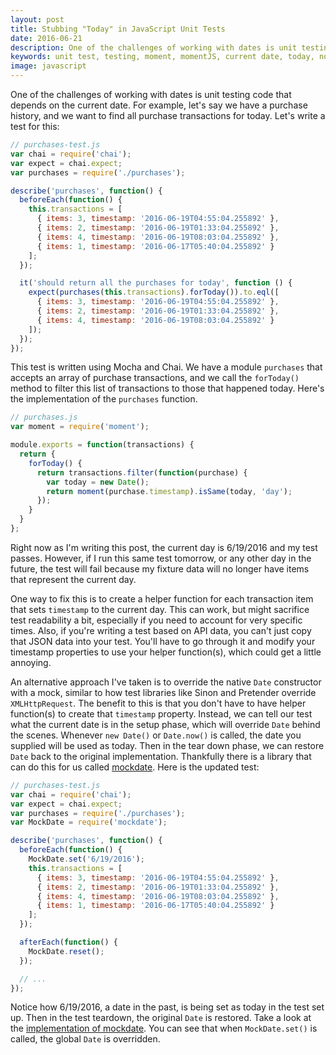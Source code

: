 ```yaml
---
layout: post
title: Stubbing "Today" in JavaScript Unit Tests
date: 2016-06-21
description: One of the challenges of working with dates is unit testing code that depends on the current date. Let's look at how to stub out "today".
keywords: unit test, testing, moment, momentJS, current date, today, now, mocking Date, mock Date, fake Date, sinon Date, fake Date, stub Date, spy Date, spy moment, mock moment
image: javascript
---
```


One of the challenges of working with dates is unit testing code that depends on the current date. For example, let's say we have a purchase history, and we want to find all purchase transactions for today. Let's write a test for this:

```js
// purchases-test.js
var chai = require('chai');
var expect = chai.expect;
var purchases = require('./purchases');

describe('purchases', function() {
  beforeEach(function() {
    this.transactions = [
      { items: 3, timestamp: '2016-06-19T04:55:04.255892' },
      { items: 2, timestamp: '2016-06-19T01:33:04.255892' },
      { items: 4, timestamp: '2016-06-19T08:03:04.255892' },
      { items: 1, timestamp: '2016-06-17T05:40:04.255892' }
    ];
  });

  it('should return all the purchases for today', function () {
    expect(purchases(this.transactions).forToday()).to.eql([
      { items: 3, timestamp: '2016-06-19T04:55:04.255892' },
      { items: 2, timestamp: '2016-06-19T01:33:04.255892' },
      { items: 4, timestamp: '2016-06-19T08:03:04.255892' }
    ]);
  });
});
```

This test is written using Mocha and Chai. We have a module `purchases` that accepts an array of purchase transactions, and we call the `forToday()` method to filter this list of transactions to those that happened today. Here's the implementation of the `purchases` function.

```js
// purchases.js
var moment = require('moment');

module.exports = function(transactions) {
  return {
    forToday() {
      return transactions.filter(function(purchase) {
        var today = new Date();
        return moment(purchase.timestamp).isSame(today, 'day');
      });
    }
  }
};
```

Right now as I'm writing this post, the current day is 6/19/2016 and my test passes. However, if I run this same test tomorrow, or any other day in the future, the test will fail because my fixture data will no longer have items that represent the current day.

One way to fix this is to create a helper function for each transaction item that sets `timestamp` to the current day. This can work, but might sacrifice test readability a bit, especially if you need to account for very specific times. Also, if you're writing a test based on API data, you can't just copy that JSON data into your test. You'll have to go through it and modify your timestamp properties to use your helper function(s), which could get a little annoying.

An alternative approach I've taken is to override the native `Date` constructor with a mock, similar to how test libraries like Sinon and Pretender override `XMLHttpRequest`. The benefit to this is that you don't have to have helper function(s) to create that `timestamp` property. Instead, we can tell our test what the current date is in the setup phase, which will override `Date` behind the scenes. Whenever `new Date()` or `Date.now()` is called, the date you supplied will be used as today. Then in the tear down phase, we can restore `Date` back to the original implementation. Thankfully there is a library that can do this for us called <a href="https://www.npmjs.com/package/mockdate" target="_blank">mockdate</a>. Here is the updated test:

```js
// purchases-test.js
var chai = require('chai');
var expect = chai.expect;
var purchases = require('./purchases');
var MockDate = require('mockdate');

describe('purchases', function() {
  beforeEach(function() {
    MockDate.set('6/19/2016');
    this.transactions = [
      { items: 3, timestamp: '2016-06-19T04:55:04.255892' },
      { items: 2, timestamp: '2016-06-19T01:33:04.255892' },
      { items: 4, timestamp: '2016-06-19T08:03:04.255892' },
      { items: 1, timestamp: '2016-06-17T05:40:04.255892' }
    ];
  });

  afterEach(function() {
    MockDate.reset();
  });

  // ...
});
```

Notice how 6/19/2016, a date in the past, is being set as today in the test set up. Then in the test teardown, the original `Date` is restored. Take a look at the <a href="https://github.com/boblauer/MockDate/blob/master/src/mockdate.js" target="_blank">implementation of mockdate</a>. You can see that when `MockDate.set()` is called, the global `Date` is overridden.
